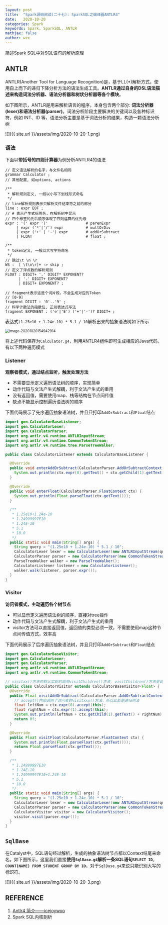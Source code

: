 ```yaml
---
layout: post
title:  "Spark源码阅读(二十七): SparkSQL之编译器ANTLR4"
date:   2020-10-20
categories: Spark
keywords: Spark, SparkSQL, ANTLR
mathjax: false
author: wzx
---
```


简述Spark SQL中对SQL语句的解析原理




## ANTLR

ANTLR(Another Tool for Language Recognition)是，基于LL(*)解析方式，使用自上而下的递归下降分析方法的语法生成工具。**ANTLR通过自身的DSL语法描述来构造词法分析器、语法分析器和树状分析器等各个模块**。

如下图所示，ANTLR是用来解析语言的程序，本身包含两个部分: **词法分析器(lexer)和语法分析器(parser)**。词法分析阶段主要解决的关键词以及各种标识符，例如 INT、ID 等，语法分析主要是基于词法分析的结果，构造一颗语法分析树

![]({{ site.url }}/assets/img/2020-10-20-1.png)

### 语法

下面以**带括号的四则计算器**为例分析ANTLR4的语法

```
// 定义语法解析的名字，与文件名相同
grammar Calculator ;
// 其他配置, 如options, actions

/**
 * 解析规则定义, 一般以小写下划线形式命名
 */
// line解析规则表示只解析文件结束符之前的部分
line : expr EOF ;
// # 表示产生式标签名，在解析树中显示
// 四个标签的先后顺序体现了四则运算的优先级
expr : '(' expr ')'                 # parenExpr
     | expr ('*'|'/') expr          # multOrDiv
     | expr ('+' | '-') expr        # addOrSubtract
     | FLOAT                        # float ;

/**
 * token定义, 一般以大写字符命名
 */
// 跳过\t \n \r
WS :  [ \t\n\r]+ -> skip ;
// 定义了浮点数的解析规则
FLOAT : DIGIT+ '.' DIGIT* EXPONENT?
      | '.' DIGIT+ EXPONENT?
      | DIGIT+ EXPONENT? ;

// fragment表示这是个词片段，不会生成对应的Token
// [0-9]
fragment DIGIT : '0'..'9' ;
// 科学计数法的指数位, 正则表达式写法
fragment EXPONENT : ('e'|'E') ('+'|'-')? DIGIT+ ;
```

表达式`(1.25e10 + 1.24e-10) * 5.1 / 10`解析出来的抽象语法树如下所示

<img src="{{ site.url }}/assets/img/2020-10-20-2.png" alt="image-20201020154942914" style="zoom:80%;" />

将上述代码保存为`Calculator.g4`，利用ANTLR4组件即可生成相应的Java代码，有以下两种遍历模式

### Listener

**观察者模式，通过结点监听，触发处理方法**

- 不需要显示定义遍历语法树的顺序，实现简单
- 动作代码与文法产生式解耦，利于文法产生式的重用
- 没有返回值，需要使用map、栈等结构在节点间传值
- 缺点不能显示控制遍历语法树的顺序

下面代码展示了先序遍历抽象语法树，并且只打印`AddOrSubtract`和`Float`结点

```java
import gen.CalculatorBaseListener;
import gen.CalculatorLexer;
import gen.CalculatorParser;
import org.antlr.v4.runtime.ANTLRInputStream;
import org.antlr.v4.runtime.CommonTokenStream;
import org.antlr.v4.runtime.tree.ParseTreeWalker;

public class CalculatorListener extends CalculatorBaseListener {

  @Override
  public void enterAddOrSubtract(CalculatorParser.AddOrSubtractContext ctx) {
    System.out.println(ctx.expr(0).getText() + ctx.getChild(1).getText() + ctx.expr(1).getText());
  }

  @Override
  public void enterFloat(CalculatorParser.FloatContext ctx) {
    System.out.println(Float.parseFloat(ctx.getText()));
  }

  /**
   * 1.25e10+1.24e-10
   * 1.24999997E10
   * 1.24E-10
   * 5.1
   * 10.0
   */
  public static void main(String[] args) {
    String query = "(1.25e10 + 1.24e-10) * 5.1 / 10";
    CalculatorLexer lexer = new CalculatorLexer(new ANTLRInputStream(query));
    CalculatorParser parser = new CalculatorParser(new CommonTokenStream(lexer));
    ParseTreeWalker walker = new ParseTreeWalker();
    CalculatorListener listener = new CalculatorListener();
    walker.walk(listener, parser.expr());
  }
}
```

### Visitor

**访问者模式，主动遍历各个树节点**

- 可以显示定义遍历语法树的顺序，直接对tree操作
- 动作代码与文法产生式解耦，利于文法产生式的重用
- visitor方法可以直接返回值，返回值的类型必须一致，不需要使用map这种节点间传值方式，效率高

下面代码展示了后序遍历抽象语法树，并且只打印`AddOrSubtract`和`Float`结点

```java
import gen.CalculatorBaseVisitor;
import gen.CalculatorLexer;
import gen.CalculatorParser;
import org.antlr.v4.runtime.ANTLRInputStream;
import org.antlr.v4.runtime.CommonTokenStream;

// visitxx()方法的默认实现时调用visitChildren()方法, visitChildren()方法里调用了所有子结点的accept()方法相当于向下递归调用了
public class CalculatorVisitor extends CalculatorBaseVisitor<Float> {
  @Override
  public Float visitAddOrSubtract(CalculatorParser.AddOrSubtractContext ctx) {
    // accept()内部调用了访问者的visitxxx()方法，所以此处是递归用法
    float leftNum = ctx.expr(0).accept(this);
    float rightNum = ctx.expr(1).accept(this);
    System.out.println(leftNum + ctx.getChild(1).getText() + rightNum);
    return 0f;
  }

  @Override
  public Float visitFloat(CalculatorParser.FloatContext ctx) {
    System.out.println(Float.parseFloat(ctx.getText()));
    return Float.parseFloat(ctx.getText());
  }

  /**
   * 1.24999997E10
   * 1.24E-10
   * 1.24999997E10+1.24E-10
   * 5.1
   * 10.0
   */
  public static void main(String[] args) {
    String query = "(1.25e10 + 1.24e-10) * 5.1 / 10";
    CalculatorLexer lexer = new CalculatorLexer(new ANTLRInputStream(query));
    CalculatorParser parser = new CalculatorParser(new CommonTokenStream(lexer));
    CalculatorVisitor visitor = new CalculatorVisitor();
    visitor.visit(parser.expr());
  }
}
```

## `SqlBase`

在Catalyst中，SQL语句经过解析，生成的抽象语法树节点都以Context结尾来命名。如下图所示，这里我们直接**使用`SqlBase.g4`解析一条SQL语句`SELECT ID, COUNT(NAME) FROM STUDENT GROUP BY ID`**，对于`SqlBase.g4`来说只能识别大写的标识符。

![]({{ site.url }}/assets/img/2020-10-20-3.png)

## REFERENCE

1. [Antlr4 简介——icejoywoo](http://icejoywoo.github.io/2019/01/16/intro-to-antlr4.html)
2. Spark SQL内核剖析
